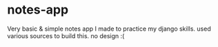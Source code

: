# notes-app


Very basic & simple notes app I made to practice my django skills. used various sources to build this. no design :(
